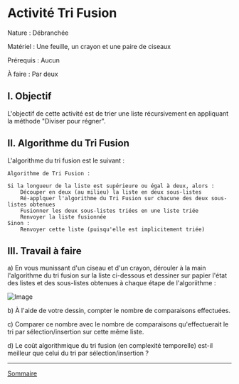 # Activité Tri Fusion

Nature : Débranchée

Matériel : Une feuille, un crayon et une paire de ciseaux

Prérequis : Aucun

À faire : Par deux

## I. Objectif

L'objectif de cette activité est de trier une liste récursivement en appliquant la méthode "Diviser pour régner".

## II. Algorithme du Tri Fusion

L'algorithme du tri fusion est le suivant :

```
Algorithme de Tri Fusion :

Si la longueur de la liste est supérieure ou égal à deux, alors :
    Découper en deux (au milieu) la liste en deux sous-listes
    Ré-applquer l'algorithme du Tri Fusion sur chacune des deux sous-listes obtenues
    Fusionner les deux sous-listes triées en une liste triée
    Renvoyer la liste fusionnée
Sinon :
    Renvoyer cette liste (puisqu'elle est implicitement triée)
```

## III. Travail à faire

a) En vous munissant d'un ciseau et d'un crayon, dérouler à la main l'algorithme du tri fusion sur la liste ci-dessous et dessiner sur papier l'état des listes et des sous-listes obtenues à chaque étape de l'algoriithme :

![Image](./img/liste_activite_tri_fusion.png)

b) À l'aide de votre dessin, compter le nombre de comparaisons effectuées.

c) Comparer ce nombre avec le nombre de comparaisons qu'effectuerait le tri par sélection/insertion sur cette même liste.

d) Le coût algorithmique du tri fusion (en complexité temporelle) est-il meilleur que celui du tri par sélection/insertion ?

____________

[Sommaire](./../README.md)